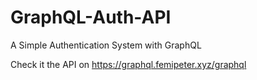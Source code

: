 # GraphQL-Auth-API

A Simple Authentication System with GraphQL

Check it the API on https://graphql.femipeter.xyz/graphql